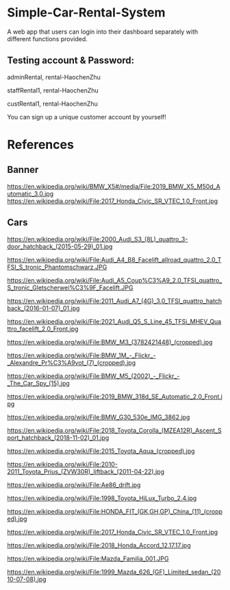 # Simple-Car-Rental-System
A web app that users can login into their dashboard separately with different functions provided.

## Testing account & Password:

adminRental, rental-HaochenZhu

staffRental1, rental-HaochenZhu

custRental1, rental-HaochenZhu

You can sign up a unique customer account by yourself!

# References

## Banner
https://en.wikipedia.org/wiki/BMW_X5#/media/File:2019_BMW_X5_M50d_Automatic_3.0.jpg
https://en.wikipedia.org/wiki/File:2017_Honda_Civic_SR_VTEC_1.0_Front.jpg

## Cars

https://en.wikipedia.org/wiki/File:2000_Audi_S3_(8L)_quattro_3-door_hatchback_(2015-05-29)_01.jpg

https://en.wikipedia.org/wiki/File:Audi_A4_B8_Facelift_allroad_quattro_2.0_TFSI_S_tronic_Phantomschwarz.JPG

https://en.wikipedia.org/wiki/File:Audi_A5_Coup%C3%A9_2.0_TFSI_quattro_S_tronic_Gletscherwei%C3%9F_Facelift.JPG

https://en.wikipedia.org/wiki/File:2011_Audi_A7_(4G)_3.0_TFSI_quattro_hatchback_(2016-01-07)_01.jpg

https://en.wikipedia.org/wiki/File:2021_Audi_Q5_S_Line_45_TFSi_MHEV_Quattro_facelift_2.0_Front.jpg

https://en.wikipedia.org/wiki/File:BMW_M3_(3782421448)_(cropped).jpg

https://en.wikipedia.org/wiki/File:BMW_1M_-_Flickr_-_Alexandre_Pr%C3%A9vot_(7)_(cropped).jpg

https://en.wikipedia.org/wiki/File:BMW_M5_(2002)_-_Flickr_-_The_Car_Spy_(15).jpg

https://en.wikipedia.org/wiki/File:2019_BMW_318d_SE_Automatic_2.0_Front.jpg

https://en.wikipedia.org/wiki/File:BMW_G30_530e_IMG_3862.jpg

https://en.wikipedia.org/wiki/File:2018_Toyota_Corolla_(MZEA12R)_Ascent_Sport_hatchback_(2018-11-02)_01.jpg

https://en.wikipedia.org/wiki/File:2015_Toyota_Aqua_(cropped).jpg

https://en.wikipedia.org/wiki/File:2010-2011_Toyota_Prius_(ZVW30R)_liftback_(2011-04-22).jpg

https://en.wikipedia.org/wiki/File:Ae86_drift.jpg

https://en.wikipedia.org/wiki/File:1998_Toyota_HiLux_Turbo_2.4.jpg

https://en.wikipedia.org/wiki/File:HONDA_FIT_(GK,GH,GP)_China_(11)_(cropped).jpg

https://en.wikipedia.org/wiki/File:2017_Honda_Civic_SR_VTEC_1.0_Front.jpg

https://en.wikipedia.org/wiki/File:2018_Honda_Accord_12.17.17.jpg

https://en.wikipedia.org/wiki/File:Mazda_Familia_001.JPG

https://en.wikipedia.org/wiki/File:1999_Mazda_626_(GF)_Limited_sedan_(2010-07-08).jpg

